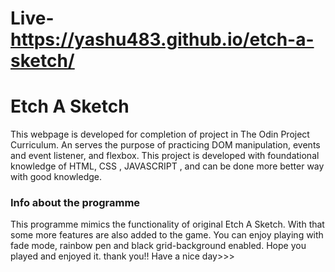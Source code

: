 # Live- https://yashu483.github.io/etch-a-sketch/ 
#  Etch A Sketch

This webpage is developed for completion of project in The Odin Project Curriculum. An serves the purpose of practicing DOM manipulation, events and event listener, and flexbox. This project is developed with foundational knowledge of HTML, CSS , JAVASCRIPT   , and can be done more better way with good knowledge. 

### Info about the programme
This programme mimics the functionality of original Etch A Sketch. With that some more features are also added to the game. You can enjoy playing with fade mode, rainbow pen and black grid-background  enabled.
Hope you played and enjoyed it. thank you!! Have a nice day>>>